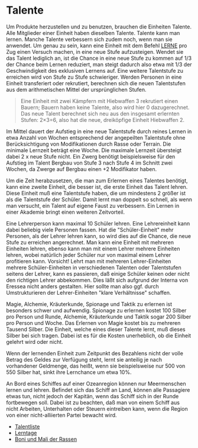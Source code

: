 <span id="top"></span>

# Talente

Um Produkte herzustellen und zu benutzen, brauchen die Einheiten
Talente. Alle Mitglieder einer Einheit haben dieselben Talente. Talente
kann man lernen. Manche Talente verbessern sich zudem noch, wenn man sie
anwendet. Um genau zu sein, kann eine Einheit mit dem Befehl
[LERNE](orders_list/#LERNE) pro Zug einen Versuch machen, in eine
neue Stufe aufzusteigen. Wendet sie das Talent lediglich an, ist die
Chance in eine neue Stufe zu kommen auf 1/3 der Chance beim Lernen
reduziert, man steigt dadurch also etwa mit 1/3 der Geschwindigkeit des
exklusiven Lernens auf. Eine weitere Talentstufe zu erreichen wird von
Stufe zu Stufe schwieriger. Werden Personen in eine Einheit transferiert
oder rekrutiert, berechnen sich die neuen Talentstufen aus dem
arithmetischen Mittel der ursprünglichen Stufen.

> Eine Einheit mit zwei Kämpfern mit Hiebwaffen 3 rekrutiert einen
> Bauern; Bauern haben keine Talente, also wird hier 0 dazugerechnet.
> Das neue Talent berechnet sich neu aus den insgesamt erlernten Stufen:
> 2×3=6, also hat die neue, dreiköpfige Einheit Hiebwaffen 2.

Im Mittel dauert der Aufstieg in eine neue Talentstufe durch reines
Lernen in etwa Anzahl von Wochen entsprechend der angepeilten
Talentstufe ohne Berücksichtigung von Modifikationen durch Rasse oder
Terrain. Die minimale Lernzeit beträgt eine Woche. Die maximale Lernzeit
übersteigt dabei 2 x neue Stufe nicht. Ein Zwerg benötigt beispielsweise
für den Aufstieg im Talent Bergbau von Stufe 3 nach Stufe 4 im Schnitt
zwei Wochen, da Zwerge auf Bergbau einen +2 Modifikator haben.  
  

Um die Zeit herabzusetzen, die man zum Erlernen eines Talentes benötigt,
kann eine zweite Einheit, die besser ist, die erste Einheit das Talent
lehren. Diese Einheit muß eine Talentstufe haben, die um mindestens 2
größer ist als die Talentstufe der Schüler. Damit lernt man doppelt so
schnell, als wenn man versucht, ein Talent auf eigene Faust zu
verbessern. Ein Lernen in einer Akademie bringt einen weiteren
Zeitvorteil.

Eine Lehrerperson kann maximal 10 Schüler lehren. Eine Lehrereinheit
kann dabei beliebig viele Personen fassen. Hat die "Schüler-Einheit"
mehr Personen, als der Lehrer lehren kann, so wird dies auf die Chance,
die neue Stufe zu erreichen angerechnet. Man kann eine Einheit mit
mehreren Einheiten lehren, ebenso kann man mit einem Lehrer mehrere
Einheiten lehren, wobei natürlich jeder Schüler nur von maximal einem
Lehrer profitieren kann. Vorsicht! Lehrt man mit mehreren
Lehrer-Einheiten mehrere Schüler-Einheiten in verschiedenen Talenten
oder Talentstufen seitens der Lehrer, kann es passieren, daß einige
Schüler keinen oder nicht den richtigen Lehrer abbekommen. Dies läßt
sich aufgrund der Interna von Eressea nicht anders gestalten. Hier
sollte man also ggf. durch Umstrukturieren der Lehrer-Einheiten "klare
Verhältnisse" schaffen.

Magie, Alchemie, Kräuterkunde, Spionage und Taktik zu erlernen ist
besonders schwer und aufwendig. Spionage zu erlernen kostet 100 Silber
pro Person und Runde, Alchemie, Kräuterkunde und Taktik sogar 200 Silber
pro Person und Woche. Das Erlernen von Magie kostet bis zu mehreren
Tausend Silber. Die Einheit, welche eines dieser Talente lernt, muß
dieses Silber bei sich tragen. Dabei ist es für die Kosten unerheblich,
ob die Einheit gelehrt wird oder nicht.

Wenn der lernenden Einheit zum Zeitpunkt des Bezahlens nicht der volle
Betrag des Geldes zur Verfügung steht, lernt sie anteilig je nach
vorhandener Geldmenge, das heißt, wenn sie beispielsweise nur 500 von
550 Silber hat, sinkt ihre Lernchance um etwa 10%.

An Bord eines Schiffes auf einer Ozeanregion können nur Meermenschen
lernen und lehren. Befindet sich das Schiff an Land, können alle
Passagiere etwas tun, nicht jedoch der Kapitän, wenn das Schiff sich in
der Runde fortbewegen soll. Dabei ist zu beachten, daß man von einem
Schiff aus nicht Arbeiten, Unterhalten oder Steuern eintreiben kann,
wenn die Region von einer nicht-alliierten Partei bewacht wird.

- [Talentliste](skill_list/)
- [Lerntage](skill_days/)
- [Boni und Mali der Rassen](skill_races/)
